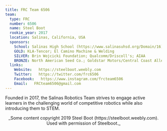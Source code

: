 ```yaml
---
title: FRC Team 6506
team:
  type: FRC
  number: 6506
  name: Steel Boot
  rookie_year: 2017
  location: Salinas, California, USA
  sponsors:
    School: Salinas High School (https://www.salinasuhsd.org/Domain/16)
    GOLD: KLA-Tencor; El Camino Machine & Welding
    SILVER: Brin Wojcicki Foundation; Qualcomm/Driscoll's; AIAA
    BRONZE: North American Seed Co.; Goldstar Motors/Central Coast Allergy & Asthma; PHG Law Firm; Toro Petroleum; Trujillo Tax Services. Inc
  links:
    Website:   https://steelboot.weebly.com
    Twitter:   https://twitter.com/frc6506
    Facebook:   https://www.instagram.com/frcteam6506
    Email:   FRCteam6506@gmail.com
---
```


Founded in 2017, the Salinas Robotics Team strives to engage active learners in the challenging world of competitive robotics while also introducing them to STEM.
 
 <p style="text-align: center;">_Some content copyright 2019 Steel Boot (https://steelboot.weebly.com).  Used with permission of Steelboot._</p>
